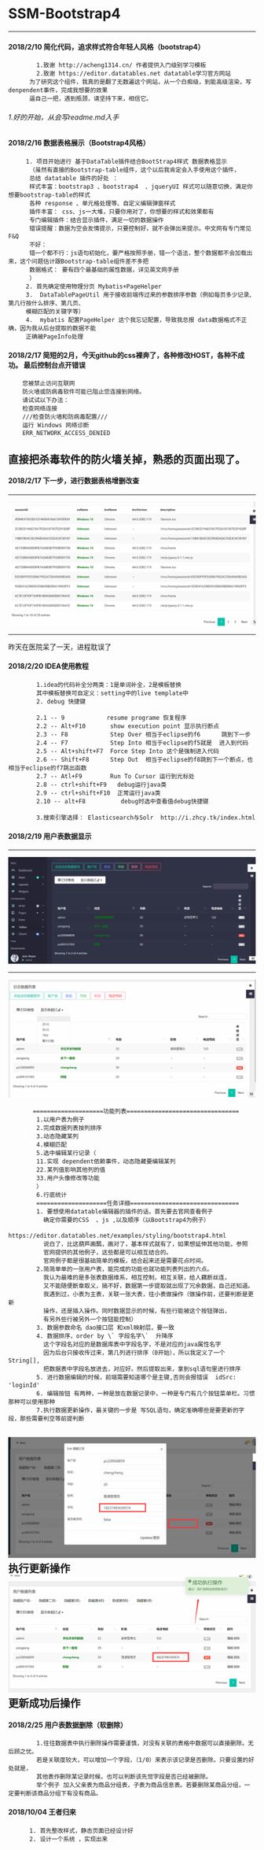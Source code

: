 # SSM-Bootstrap4
----------------------------
#### 2018/2/10 简化代码，追求样式符合年轻人风格（bootstrap4）<br/>
            1.致谢 http://acheng1314.cn/ 作者提供入门级别学习模板
            2.致谢 https://editor.datatables.net datatable学习官方网站
          为了研究这个组件，我真的是翻了无数遍这个网站，从一个白痴级，到能高级渲染，写denpendent事件，完成我想要的效果
          逼自己一把，遇到瓶颈，请坚持下来，相信它。
            
###### 1.好的开始，从会写readme.md入手
#### 2018/2/16 数据表格展示（Bootstrap4风格）<br/>
         1. 项目开始进行 基于DataTable插件结合BootStrap4样式 数据表格显示
          （虽然有直接的Bootstrap-table组件，这个以后我肯定会入手使用这个插件，
          总结 datatable 插件的好处 ：
          样式丰富：bootstrap3 、bootstrap4  、jqueryUI 样式可以随意切换，满足你想要bootstrap-table的样式
          各种 response 、单元格处理等、自定义编辑弹窗样式
          插件丰富： css、js一大堆，只要你用对了，你想要的样式和效果都有
          专门编辑插件：结合显示插件，满足一切的数据操作
          错误提醒：数据为空会友情提示，只要控制好，就不会弹出来提示。中文网有专门常见F&Q
          不好：
          错一个都不行：js语句初始化，要严格按照手册，错一个语法，整个数据都不会加载出来，这个问题估计跟Bootstrap-table组件差不多把
          数据格式： 要有四个最基础的属性数据，详见英文网手册
          ）
         2. 首先确定使用物理分页 Mybatis+PageHelper
         3.  DataTablePageUtil 用于接收前端传过来的参数排序参数（例如每页多少记录、第几行按什么排序、第几页、
         模糊匹配的关键字等）
         4.  mybatis 配置PageHelper 这个我忘记配置，导致我总报 data数据格式不正确，因为我从后台提取的数据不能
         正确被PageInfo处理
#### 2018/2/17 简短的2月，今天github的css裸奔了，各种修改HOST，各种不成功。 最后控制台点开错误

        您被禁止访问互联网
        防火墙或防病毒软件可能已阻止您连接到网络。
        请试试以下办法：
        检查网络连接
        ///检查防火墙和防病毒配置///
        运行 Windows 网络诊断
        ERR_NETWORK_ACCESS_DENIED

直接把杀毒软件的防火墙关掉，熟悉的页面出现了。
-----
#### 2018/2/17 下一步，进行数据表格增删改查
-----

![](readImage/logslist.png)

-----
  昨天在医院呆了一天，进程耽误了
 #### 2018/2/20 IDEA使用教程
            1.idea的代码补全分两类：1是单词补全，2是模板替换
            其中模板替换可自定义：setting中的live template中
            2. debug 快捷键
           
            2.1 -- 9            resume programe 恢复程序
            2.2 -- Alt+F10       show execution point 显示执行断点
            2.3 -- F8            Step Over 相当于eclipse的f6      跳到下一步
            2.4 -- F7            Step Into 相当于eclipse的f5就是  进入到代码
            2.5 -- Alt+shift+F7  Force Step Into 这个是强制进入代码
            2.6 -- Shift+F8      Step Out  相当于eclipse的f8跳到下一个断点，也相当于eclipse的f7跳出函数
            2.7 -- Atl+F9        Run To Cursor 运行到光标处
            2.8 -- ctrl+shift+F9   debug运行java类
            2.9 -- ctrl+shift+F10  正常运行java类
            2.10 -- alt+F8          debug时选中查看值debug快捷键
            
            3.搜索引擎选择： Elasticsearch与Solr  http://i.zhcy.tk/index.html
                                     
#### 2018/2/19 用户表数据显示

-----
![](readImage/userlist.png)

----
![](readImage/userL.png)
           
           ====================功能列表================================ 
            1.以用户表为例子
            2.完成数据列表按列排序
            3.动态隐藏某列
            4.模糊匹配
            5.选中编辑某行记录（
            11.实现 dependent依赖事件，动态隐藏要编辑某列
            22.某列值影响其他列的值
            33.用户头像修改等功能
            ）
            6.行底统计
            ====================任务详细===============================
            1. 要想使用datatable编辑器的插件的话，首先要去官网查看例子
              确定你需要的CSS  、js ,以及顺序（以Bootstrap4为例子）
              https://editor.datatables.net/examples/styling/bootstrap4.html
              说白了，比这葫芦画瓢，画对了，基本样式就有了，如果想延伸其他功能，参照
              官网提供的其他例子，这些都是可以相互结合的。
              官网例子都是很基础简单的模板，结合起来还是需要花点时间。
            2.简简单单的一张用户表，能完成的功能也就功能列表列出的六点。
              我认为最难的是多张表数据维系，相互控制，相互关联，给人藕断丝连，
              又不能随便断章取义，搞不好，数据第一步提取就出现了冗余数据，自己还知道。
              我遇到过，小表为主表，关联一张大表，往小表做操作（做操作前，还要判断是更新
              操作，还是插入操作。同时数据显示的时候，有些行能被这个按钮弹出，
              有另外些行被另外一个按钮能控制）
            3. 数据参数命名 dao接口层 和xml映射层，要一致
            4. 数据排序，order by \` 字段名字\`  升降序
              这个字段名对应的是数据库表中字段名字，不是对应的java属性名字
              因为后台只接收传过来，第几列进行排序（0开始），所以我定义了一个String[],
              把数据表中字段名放进去，对应好。然后提取出来，拿到sql语句里进行排序
            5. 进行数据编辑的时候，前端需要知道哪个是主键,否则会报错误  idSrc: 'loginId'
            6. 编辑按钮 有两种，一种是放在数据记录中，一种是专门有几个按钮菜单栏。习惯那种可以使用那种
            7.执行数据更新操作，最关键的一步是 写SQL语句，确定准确哪些是要更新的字段，那些需要判空等前提判断
          
  ![](/readImage/update1.png)       执行更新操作
  ![](/readImage/update2.png)       更新成功后操作
  -------
  
  #### 2018/2/25 用户表数据删除（软删除）
  
            1.往往数据表中执行删除操作需要谨慎，对没有关联的表格中数据可以直接删除。无后顾之忧。
            若是关联度较大，可以增加一个字段，（1/0）来表示该记录是否删除。只要设置的好处就是，
            其他表作删除某记录时候，也可以判断该先觉字段是否已经被删除。
            举个例子 加入父亲表为商品分组表，子表为商品信息表。若要删除某商品分组，一定要判断该商品分组下有没有商品。
            
  
   #### 2018/10/04 王者归来
          1. 首先整改样式，静态页面已经设计好
          2. 设计一个系统 ，实现出来

 
